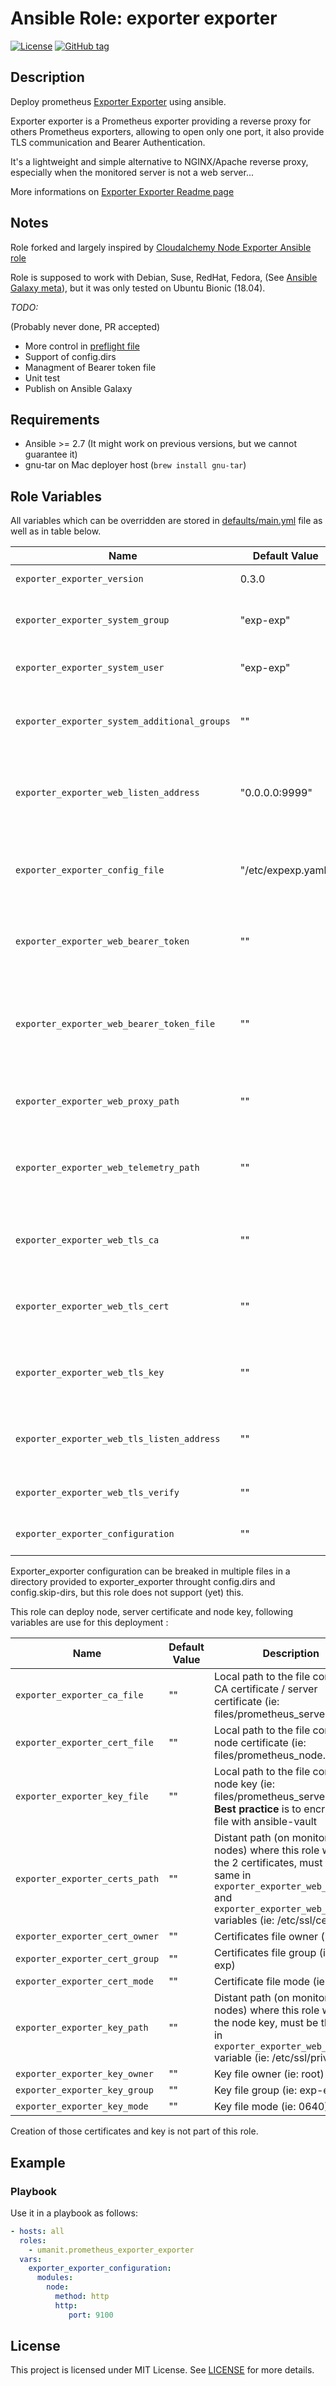 # Ansible Role: exporter exporter

[![License](https://img.shields.io/badge/license-MIT%20License-brightgreen.svg)](https://opensource.org/licenses/MIT)
[![GitHub tag](https://img.shields.io/github/v/tag/umanit/ansible-prometheus_exporter_exporter)](https://github.com/umanit/ansible-prometheus_exporter_exporter/tags)

## Description

Deploy prometheus [Exporter Exporter](https://github.com/QubitProducts/exporter_exporter) using ansible.

Exporter exporter is a Prometheus exporter providing a reverse proxy for others Prometheus exporters, allowing to open only one port, it also provide TLS communication and Bearer Authentication.

It's a lightweight and simple alternative to NGINX/Apache reverse proxy, especially when the monitored server is not a web server...

More informations on [Exporter Exporter Readme page](https://github.com/QubitProducts/exporter_exporter#configuration)

## Notes

Role forked and largely inspired by [Cloudalchemy Node Exporter Ansible role](https://github.com/cloudalchemy/ansible-node-exporter)

Role is supposed to work with Debian, Suse, RedHat, Fedora, (See [Ansible Galaxy meta](/meta/main.yml)), but it was only tested on Ubuntu Bionic (18.04).

*TODO:*

(Probably never done, PR accepted)
* More control in [preflight file](/tasks/preflight.yml)
* Support of config.dirs
* Managment of Bearer token file
* Unit test
* Publish on Ansible Galaxy

## Requirements

- Ansible >= 2.7 (It might work on previous versions, but we cannot guarantee it)
- gnu-tar on Mac deployer host (`brew install gnu-tar`)

## Role Variables

All variables which can be overridden are stored in [defaults/main.yml](defaults/main.yml) file as well as in table below.

| Name           | Default Value | Description                        |
| -------------- | ------------- | -----------------------------------|
| `exporter_exporter_version` | 0.3.0 | Used to install Exporter exporter package. Also accepts latest as parameter. |
| `exporter_exporter_system_group` | "exp-exp" | System group used to run exporter_exporter <br>(used to launch exporter_exporter binary in service unit file)|
| `exporter_exporter_system_user` | "exp-exp" | System user used to run exporter_exporter <br>(used to launch exporter_exporter binary in service unit file)|
| `exporter_exporter_system_additional_groups` | "" | Additional system group of user used to run exporter_exporter (example: ssl-cert to allow reading certificate, used to  launch exporter_exporter binary in service unit file) |
| `exporter_exporter_web_listen_address` | "0.0.0.0:9999" | Address on which exporter exporter will listen (HTTP), leave empty and provide `exporter_exporter_web_tls_listen_address` for HTTPS connection only <br>(used to launch exporter_exporter binary in service unit file) |
| `exporter_exporter_config_file` | "/etc/expexp.yaml" | File containing exporter_exporter configuration, managed with this role throught `exporter_exporter_configuration` variable <br>(used to launch exporter_exporter binary in service unit file) |
| `exporter_exporter_web_bearer_token` | "" | Token to provide to Bearer authentication <br>(mutually exclusive with `exporter_exporter_web_bearer_token_file` variable, used to launch exporter_exporter binary in service unit file)|
| `exporter_exporter_web_bearer_token_file` | "" | File containing Bearer token for authentication <br>(mutually exclusive with `exporter_exporter_web_bearer_token` variable, managment of the file not provided by this role, used to  launch exporter_exporter binary in service unit file) |
| `exporter_exporter_web_proxy_path` | "" | URL to listen on for proxy HTTP requests. <br>(default "/proxy" in exporter_exporter if not provided, used to  launch exporter_exporter binary in service unit file)|
| `exporter_exporter_web_telemetry_path` | "" | URL to listen on for metrics of exporter_exporter itself. <br>(default "/metrics" in exporter_exporter if not provided, used to  launch exporter_exporter binary in service unit file) |
| `exporter_exporter_web_tls_ca` | "" | Full path of file containing CA certificate <br>(ie: Prometheur server cert if self-signed certificate are used, used to  launch exporter_exporter binary in service unit file) |
| `exporter_exporter_web_tls_cert` | "" | Full path of file containing certificate used by exporter_exporter <br>(ie: Node certificate, used to  launch exporter_exporter binary in service unit file) |
| `exporter_exporter_web_tls_key` | "" | Full path of file containing key used by exporter_exporter <br>(ie: Node key, used to  launch exporter_exporter binary in service unit file) |
| `exporter_exporter_web_tls_listen_address` | "" | Address on which exporter exporter will listen for TLS connections (HTTPS), optionnal, 0.0.0.0:9998 is usualy used <br>(used to launch exporter_exporter binary in service unit file) |
| `exporter_exporter_web_tls_verify` | "" | Disable client verification <br>(?, used to launch exporter_exporter binary in service unit file) |
| `exporter_exporter_configuration` | "" | YAML configuration set in `exporter_exporter_config_file` [example provided in Exporter Exporter Readme](https://github.com/QubitProducts/exporter_exporter#configuration) |

Exporter_exporter configuration can be breaked in multiple files in a directory provided to exporter_exporter throught config.dirs and config.skip-dirs, but this role does not support (yet) this.

This role can deploy node, server certificate and node key, following variables are use for this deployment : 


| Name           | Default Value | Description                        |
| -------------- | ------------- | -----------------------------------|
| `exporter_exporter_ca_file` | "" | Local path to the file containing CA certificate / server certificate (ie: files/prometheus_server.crt) |
| `exporter_exporter_cert_file` | "" | Local path to the file containing node certificate (ie: files/prometheus_node.crt) |
| `exporter_exporter_key_file` | "" | Local path to the file containing node key (ie: files/prometheus_server.key)<br><b>Best practice</b> is to encrypt this file with ansible-vault|
| `exporter_exporter_certs_path` | "" | Distant path (on monitored nodes) where this role will copy the 2 certificates, must be the same in `exporter_exporter_web_tls_ca` and `exporter_exporter_web_tls_cert` variables (ie: /etc/ssl/certs/) |
| `exporter_exporter_cert_owner` | "" | Certificates file owner (ie: root) |
| `exporter_exporter_cert_group` | "" | Certificates file group (ie: exp-exp) |
| `exporter_exporter_cert_mode` | "" | Certificate file mode (ie: 0640) |
| `exporter_exporter_key_path` | "" | Distant path (on monitored nodes) where this role will copy the node key, must be the same in `exporter_exporter_web_tls_key` variable (ie: /etc/ssl/private/)  |
| `exporter_exporter_key_owner` | "" | Key file owner (ie: root) |
| `exporter_exporter_key_group` | "" | Key file group (ie: exp-exp) |
| `exporter_exporter_key_mode` | "" | Key file mode (ie: 0640) |


Creation of those certificates and key is not part of this role.


## Example

### Playbook

Use it in a playbook as follows:
```yaml
- hosts: all
  roles:
    - umanit.prometheus_exporter_exporter
  vars:
    exporter_exporter_configuration:
      modules:
        node:
          method: http
          http:
             port: 9100
```
## License

This project is licensed under MIT License. See [LICENSE](/LICENSE) for more details.
